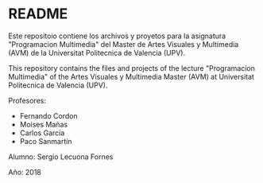 # README
<p>Este repositoio contiene los archivos y proyetos para la asignatura "Programacion Multimedia" del Master de Artes Visuales y Multimedia (AVM) de la Universitat Politecnica de Valencia (UPV).</p>
<p>This repository contains the files and projects of the lecture "Programacion Multimedia" of the Artes Visuales y Multimedia Master (AVM) at Universitat Politecnica de Valencia (UPV).</p>

<p>Profesores:<ul>
 <li>Fernando Cordon</li>
 <li>Moises Mañas</li>
 <li>Carlos García</li>
 <li>Paco Sanmartín </li></ul></p>

 <p>Alumno: Sergio Lecuona Fornes</p>
 
 <p>Año: 2018</p>
